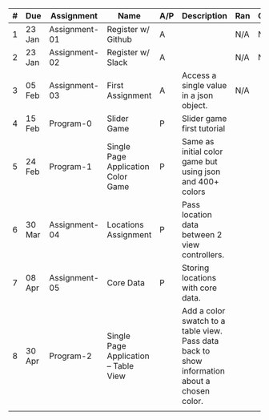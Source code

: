 | # | Due | Assignment | Name | A/P | Description | Ran | Github | Done |
| --- | --- | --- | --- | --- | --- | --- | --- | --- |
| 1 | 23 Jan | Assignment-01 | Register w/ Github | A |   | N/A | N/A |   |
| 2 | 23 Jan | Assignment-02 | Register w/ Slack | A |   | N/A | N/A |   |
| 3 | 05 Feb | Assignment-03 | First Assignment | A | Access a single value in a json object. | N/A |   |   |
| 4 | 15 Feb | Program-0 | Slider Game | P | Slider game first tutorial |   |   |   |
| 5 | 24 Feb | Program-1 | Single Page Application Color Game | P | Same as initial color game but using json and 400+ colors |   |   |   |
| 6 | 30 Mar | Assignment-04 | Locations Assignment | P | Pass location data between 2 view controllers. |   |   |   |
| 7 | 08 Apr | Assignment-05 | Core Data | P | Storing locations with core data. |   |   |   |
| 8 | 30 Apr | Program-2 | Single Page Application – Table View |   | Add a color swatch to a table view. Pass data back to show information about a chosen color. |   |   |   |
|   |   |   |   |   |   |   |   |   |
